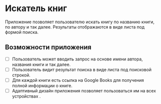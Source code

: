 # Искатель книг

Приложение позволяет пользователю искать книгу по названию книги, по автору и так далее. Результаты отображаются в виде листа под формой поиска.

## Возможности приложения

- [ ] Пользователь может вводить запрос на основе имени автора, названия книги и так далее.
- [ ] Пользователь видит результат поиска в виде листа под поисковой строкой.
- [ ] Для каждой книги есть ссылка на Google Books для получения полной информации о книге.
- [ ] Адаптивный дизайн приложения позволяет пользоваться им на всех устройствах
.
